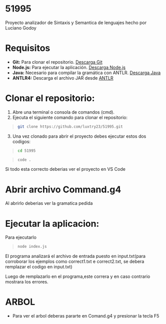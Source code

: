 # 51995

Proyecto analizador de Sintaxis y Semantica de lenguajes hecho por Luciano Godoy

# Requisitos

- **Git:** Para clonar el repositorio. [Descarga Git](https://git-scm.com/)
- **Node.js:** Para ejecutar la aplicación. [Descarga Node.js](https://nodejs.org/)
- **Java:** Necesario para compilar la gramática con ANTLR. [Descarga Java](https://www.oracle.com/java/technologies/javase-downloads.html)
- **ANTLR4:** Descarga el archivo JAR desde [ANTLR](https://www.antlr.org/download.html)

# Clonar el repositorio:
1. Abre una terminal o consola de comandos (cmd).
2. Ejecuta el siguiente comando para clonar el repositorio:
> ```bash
> git clone https://github.com/luxtry23/51995.git
3. Una vez clonado para abrir el proyecto debes ejecutar estos dos codigos:
> ```bash
> cd 51995

> ```bash
> code .

Si todo esta correcto deberias ver el proyecto en VS Code

# Abrir archivo Command.g4
Al abrirlo deberias ver la gramatica pedida
# Ejecutar la aplicacion:
Para ejecutarlo 
>```bash
> node index.js
El programa analizará el archivo de entrada puesto en input.txt(para corroborar los ejemplos como correct1.txt e correct2.txt, se debera remplazar el codigo en input.txt)

Luego de remplazarlo en el programa,este correra y en caso contrario mostrara los errores.
# ARBOL
- Para ver el arbol deberas pararte en Comand.g4 y presionar la tecla F5
